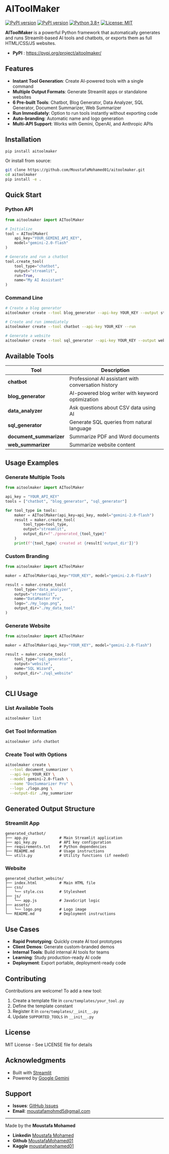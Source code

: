 # AIToolMaker
[![PyPI version](https://badge.fury.io/py/aitoolmaker.svg)](https://badge.fury.io/py/aitoolmaker)
[![PyPI version](https://img.shields.io/pypi/v/aitoolmaker.svg)](https://pypi.org/project/aitoolmaker/)
[![Python 3.8+](https://img.shields.io/badge/python-3.8+-blue.svg)](https://www.python.org/downloads/)
[![License: MIT](https://img.shields.io/badge/License-MIT-yellow.svg)](LICENSE)

**AIToolMaker** is a powerful Python framework that automatically generates and runs Streamlit-based AI tools and chatbots, or exports them as full HTML/CSS/JS websites.

* **PyPI** : https://pypi.org/project/aitoolmaker/

## Features

- **Instant Tool Generation**: Create AI-powered tools with a single command
- **Multiple Output Formats**: Generate Streamlit apps or standalone websites
- **6 Pre-built Tools**: Chatbot, Blog Generator, Data Analyzer, SQL Generator, Document Summarizer, Web Summarizer
- **Run Immediately**: Option to run tools instantly without exporting code
- **Auto-branding**: Automatic name and logo generation
- **Multi-API Support**: Works with Gemini, OpenAI, and Anthropic APIs

## Installation

```bash
pip install aitoolmaker
```

Or install from source:

```bash
git clone https://github.com/MoustafaMohamed01/aitoolmaker.git
cd aitoolmaker
pip install -e .
```

## Quick Start

### Python API

```python
from aitoolmaker import AIToolMaker

# Initialize
tool = AIToolMaker(
    api_key="YOUR_GEMINI_API_KEY",
    model="gemini-2.0-flash"
)

# Generate and run a chatbot
tool.create_tool(
    tool_type="chatbot",
    output="streamlit",
    run=True,
    name="My AI Assistant"
)
```

### Command Line

```bash
# Create a blog generator
aitoolmaker create --tool blog_generator --api-key YOUR_KEY --output streamlit

# Create and run immediately
aitoolmaker create --tool chatbot --api-key YOUR_KEY --run

# Generate a website
aitoolmaker create --tool sql_generator --api-key YOUR_KEY --output website
```

## Available Tools

| Tool                    | Description                                         |
| ----------------------- | --------------------------------------------------- |
| **chatbot**             | Professional AI assistant with conversation history |
| **blog_generator**      | AI-powered blog writer with keyword optimization    |
| **data_analyzer**       | Ask questions about CSV data using AI               |
| **sql_generator**       | Generate SQL queries from natural language          |
| **document_summarizer** | Summarize PDF and Word documents                    |
| **web_summarizer**      | Summarize website content                           |

## Usage Examples

### Generate Multiple Tools

```python
from aitoolmaker import AIToolMaker

api_key = "YOUR_API_KEY"
tools = ["chatbot", "blog_generator", "sql_generator"]

for tool_type in tools:
    maker = AIToolMaker(api_key=api_key, model="gemini-2.0-flash")
    result = maker.create_tool(
        tool_type=tool_type,
        output="streamlit",
        output_dir=f"./generated_{tool_type}"
    )
    print(f"{tool_type} created at {result['output_dir']}")
```

### Custom Branding

```python
from aitoolmaker import AIToolMaker

maker = AIToolMaker(api_key="YOUR_KEY", model="gemini-2.0-flash")

result = maker.create_tool(
    tool_type="data_analyzer",
    output="streamlit",
    name="DataMaster Pro",
    logo="./my_logo.png",
    output_dir="./my_data_tool"
)
```

### Generate Website

```python
from aitoolmaker import AIToolMaker

maker = AIToolMaker(api_key="YOUR_KEY", model="gemini-2.0-flash")

result = maker.create_tool(
    tool_type="sql_generator",
    output="website",
    name="SQL Wizard",
    output_dir="./sql_website"
)
```

## CLI Usage

### List Available Tools

```bash
aitoolmaker list
```

### Get Tool Information

```bash
aitoolmaker info chatbot
```

### Create Tool with Options

```bash
aitoolmaker create \
  --tool document_summarizer \
  --api-key YOUR_KEY \
  --model gemini-2.0-flash \
  --name "DocSummarizer Pro" \
  --logo ./logo.png \
  --output-dir ./my_summarizer
```

## Generated Output Structure

### Streamlit App

```
generated_chatbot/
├── app.py              # Main Streamlit application
├── api_key.py          # API key configuration
├── requirements.txt    # Python dependencies
├── README.md           # Usage instructions
└── utils.py            # Utility functions (if needed)
```

### Website

```
generated_chatbot_website/
├── index.html          # Main HTML file
├── css/
│   └── style.css       # Stylesheet
├── js/
│   └── app.js          # JavaScript logic
├── assets/
│   └── logo.png        # Logo image
└── README.md           # Deployment instructions
```

## Use Cases

- **Rapid Prototyping**: Quickly create AI tool prototypes
- **Client Demos**: Generate custom-branded demos
- **Internal Tools**: Build internal AI tools for teams
- **Learning**: Study production-ready AI code
- **Deployment**: Export portable, deployment-ready code

## Contributing

Contributions are welcome! To add a new tool:

1. Create a template file in `core/templates/your_tool.py`
2. Define the template constant
3. Register it in `core/templates/__init__.py`
4. Update `SUPPORTED_TOOLS` in `__init__.py`

## License

MIT License - See LICENSE file for details

## Acknowledgments

- Built with [Streamlit](https://streamlit.io/)
- Powered by [Google Gemini](https://deepmind.google/technologies/gemini/)

## Support

- **Issues**: [GitHub Issues](https://github.com/MoustafaMohamed01/aitoolmaker/issues)
- **Email**: moustafamohmd5@gmail.com

---

Made by the **Moustafa Mohamed**

- **Linkedin** [Moustafa Mohamed](https://www.linkedin.com/in/moustafamohamed01/)
- **Github** [MoustafaMohamed01](https://github.com/MoustafaMohamed01)
- **Kaggle** [moustafamohamed01](https://www.kaggle.com/moustafamohamed01)
